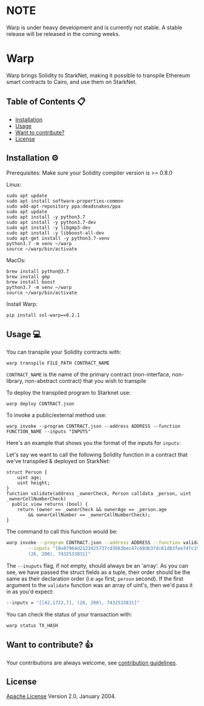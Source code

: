 # NOTE
Warp is under heavy development and is currently not stable. A stable release will be released in the coming weeks.

# Warp

Warp brings Solidity to StarkNet, making it possible to transpile Ethereum smart contracts to Cairo, and use them on StarkNet.

## Table of Contents :clipboard:

- [Installation](#installation-gear)
- [Usage](#usage-computer)
- [Want to contribute?](#want-to-contribute-thumbsup)
- [License](#license-warning)

## Installation :gear:

Prerequisites:
Make sure your Solidity compiler version is >= 0.8.0

Linux:
```
sudo apt update
sudo apt install software-properties-common
sudo add-apt-repository ppa:deadsnakes/ppa
sudo apt update
sudo apt install -y python3.7
sudo apt install -y python3.7-dev
sudo apt install -y libgmp3-dev
sudo apt install -y libboost-all-dev
sudo apt-get install -y python3.7-venv
python3.7 -m venv ~/warp
source ~/warp/bin/activate
```
MacOs:
```
brew install python@3.7
brew install gmp
brew install boost
python3.7 -m venv ~/warp
source ~/warp/bin/activate
```

Install Warp:
```
pip install sol-warp==0.2.1
```

## Usage :computer:

You can transpile your Solidity contracts with:

```
warp transpile FILE_PATH CONTRACT_NAME
```

`CONTRACT_NAME` is the name of the primary contract (non-interface, non-library, non-abstract contract) that you wish to transpile

To deploy the transpiled program to Starknet use:
```
warp deploy CONTRACT.json
```

To invoke a public/external method use:
```
warp invoke --program CONTRACT.json --address ADDRESS --function FUNCTION_NAME --inputs "INPUTS"
```

Here's an example that shows you the format of the inputs for `inputs`:

Let's say we want to call the following Solidity function in a contract that we've transpiled & deployed on StarkNet:

```solidity
struct Person {
    uint age;
    uint height;
}
function validate(address _ownerCheck, Person calldata _person, uint _ownerCellNumberCheck) 
  public view returns (bool) {
    return (owner == _ownerCheck && ownerAge == _person.age 
        && ownerCellNumber == _ownerCellNumberCheck);
}
```
The command to call this function would be:
```bash
warp invoke --program CONTRACT.json --address ADDRESS --function validate \
        --inputs "[0x07964d2123425737cd3663bec47c68db37dc61d83fee74fc192d50a59fb7ab56,
        (26, 200), 7432533831]"
```
The `--inuputs` flag, if not empty, should always be an 'array'. As you can see, we have 
passed the struct fields as a tuple, their order should be the same as their
declaration order (i.e `age` first, `person` second). If the first argument to the
```validate``` function was an array of uint's, then we'd pass it in as you'd expect:
```bash
--inputs = "[[42,1722,7], (26, 200), 7432533831]"
```


You can check the status of your transaction with:

```
warp status TX_HASH
```

## Want to contribute? :thumbsup:

Your contributions are always welcome, see [contribution guidelines](CONTRIBUTING.md).

## License

[Apache License](LICENSE) Version 2.0, January 2004.
